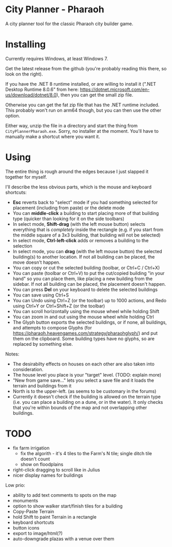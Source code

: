 # City Planner - Pharaoh

A city planner tool for the classic Pharaoh city builder game.

# Installing

Currently requires Windows, at least Windows 7.

Get the latest release from the github (you're probably reading this there, so look on the right).

If you have the .NET 8 runtime installed, or are willing to install it
(".NET Desktop Runtime 8.0.6" from here: https://dotnet.microsoft.com/en-us/download/dotnet/8.0),
then you can get the small zip file.

Otherwise you can get the fat zip file that has the .NET runtime included.
This probably won't run on arm64 though, but you can then use the other option.

Either way, unzip the file in a directory and start the thing from `CityPlannerPharaoh.exe`.
Sorry, no installer at the moment. You'll have to manually make a shortcut where you want it.

# Using

The entire thing is rough around the edges because I just slapped it together for myself.

I'll describe the less obvious parts, which is the mouse and keyboard shortcuts:

* **Esc** reverts back to "select" mode if you had something selected for placement (including from paste) or the delete mode
* You can **middle-click** a building to start placing more of that building type (quicker than looking for it on the side toolbars)
* In select mode, **Shift-drag** (with the left mouse button) selects everything that is *completely* inside the rectangle
    (e.g. if you start from the middle square of a 3x3 building, that building will not be selected)
* In select mode, **Ctrl-left-click** adds or removes a building to the selection
* In select mode, you can **drag** (with the left mouse button) the selected building(s) to another location.
    If not all building can be placed, the move doesn't happen.
* You can copy or cut the selected building (toolbar, or Ctrl+C / Ctrl+X)
* You can paste (toolbar or Ctrl+V) to put the cut/copied building "in your hand" so you can place them, like placing a new building from the sidebar.
    If not all building can be placed, the placement doesn't happen.
* You can press **Del** on your keyboard to delete the selected buildings
* You can save using Ctrl+S
* You can Undo using Ctrl+Z (or the toolbar) up to 1000 actions, and Redo using Ctrl+Y or Ctrl+Shift+Z (or the toolbar)
* You can scroll horizontally using the mouse wheel while holding Shift
* You can zoom in and out using the mouse wheel while holding Ctrl
* The Glyph button exports the selected buildings, or if none, all buildings, and attempts to compose Glyphs
  (for https://pharaoh.heavengames.com/strategy/pharaohglyph/) and put them on the clipboard.
  Some building types have no glyphs, so are replaced by something else.

Notes:

* The desirabilty effects on houses on each other are also taken into consideration.
* The house level you place is your "target" level. (TODO: explain more)
* "New from game save..." lets you select a save file and it loads the terrain and buildings from it
* North is to the upper-left. (as seems to be customary in the forums)
* Currently it doesn't check if the building is allowed on the terrain type (i.e. you can place a building on a dune, or in the water).
  It only checks that you're within bounds of the map and not overlapping other buildings.

# TODO

- fix farm irrigation
    - fix the algorith - it's 4 tiles to the Farm's N tile; single ditch tile doesn't count
    - show on floodplains
- right-click dragging to scroll like in Julius
- nicer display names for buildings

Low prio:

- ability to add text comments to spots on the map
- monuments
- option to show walker start/finish tiles for a building
- Copy-Paste Terrain
- hold Shift to paint Terrain in a rectangle
- keyboard shortcuts
- button icons
- export to image/html(?)
- auto-downgrade plazas with a venue over them
